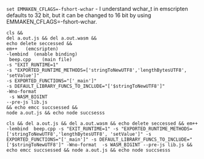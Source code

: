 `set EMMAKEN_CFLAGS=-fshort-wchar` - I understand wchar_t in emscripten defaults to 32 bit, but it can be changed to 16 bit by using EMMAKEN_CFLAGS=-fshort-wchar. 

```
cls &&
del a.out.js && del a.out.wasm &&
echo delete seccessed &&
em++   (emcsripten)
-lembind  (enable binding)
 beep.cpp    (main file)
-s "EXIT_RUNTIME=1"   
-s "EXPORTED_RUNTIME_METHODS=['stringToNewUTF8','lengthBytesUTF8', 'setValue']"
-s EXPORTED_FUNCTIONS="['_main']"
-s DEFAULT_LIBRARY_FUNCS_TO_INCLUDE="['$stringToNewUTF8']"
-Wno-format
 -s WASM_BIGINT
--pre-js lib.js
&& echo emcc succsessed &&
node a.out.js && echo node succsesss
```
`cls && del a.out.js && del a.out.wasm && echo delete seccessed && em++ -lembind  beep.cpp -s "EXIT_RUNTIME=1" -s "EXPORTED_RUNTIME_METHODS=['stringToNewUTF8','lengthBytesUTF8', 'setValue']" -s EXPORTED_FUNCTIONS="['_main']" -s DEFAULT_LIBRARY_FUNCS_TO_INCLUDE="['$stringToNewUTF8']" -Wno-format  -s WASM_BIGINT --pre-js lib.js && echo emcc succsessed && node a.out.js && echo node succsesss `
